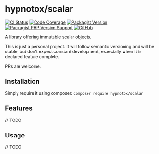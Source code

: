 # hypnotox/scalar

[![CI Status](https://github.com/hypnotox/scalar/actions/workflows/ci.yml/badge.svg)](https://github.com/hypnotox/scalar)
[![Code Coverage](https://codecov.io/gh/hypnotox/scalar/branch/main/graph/badge.svg?token=FrsdlOIbRo)](https://codecov.io/gh/hypnotox/scalar)
[![Packagist Version](https://badgen.net/packagist/v/hypnotox/scalar)](https://packagist.org/packages/hypnotox/pack)
[![Packagist PHP Version Support](https://badgen.net/packagist/php/hypnotox/scalar)](https://packagist.org/packages/hypnotox/pack)
[![GitHub](https://badgen.net/packagist/license/hypnotox/scalar)](/LICENSE.md)

A library offering immutable scalar objects.

This is just a personal project. It will follow semantic versioning and will be stable, but don't expect constant development, especially when it is declared feature complete.

PRs are welcome.

## Installation

Simply require it using composer: `composer require hypnotox/scalar`

## Features

// TODO

## Usage

// TODO
